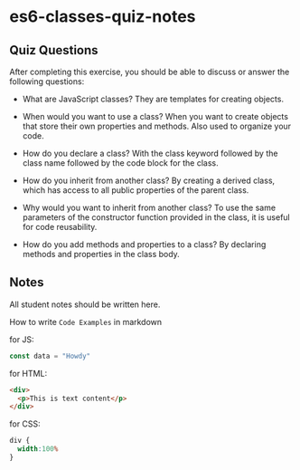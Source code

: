 # es6-classes-quiz-notes

## Quiz Questions

After completing this exercise, you should be able to discuss or answer the following questions:

- What are JavaScript classes?
They are templates for creating objects.

- When would you want to use a class?
When you want to create objects that store their own properties and methods. Also used to organize your code.

- How do you declare a class?
With the class keyword followed by the class name followed by the code block for the class.

- How do you inherit from another class?
By creating a derived class, which has access to all public properties of the parent class.

- Why would you want to inherit from another class?
To use the same parameters of the constructor function provided in the class, it is useful for code reusability.

- How do you add methods and properties to a class?
By declaring methods and properties in the class body.

## Notes

All student notes should be written here.


How to write `Code Examples` in markdown

for JS:
```javascript
const data = "Howdy"
```

for HTML:
```html
<div>
  <p>This is text content</p>
</div>
```

for CSS:
```css
div {
  width:100%
}
```
